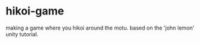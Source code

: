 # hikoi-game
making a game where you hikoi around the motu. based on the 'john lemon' unity tutorial.
